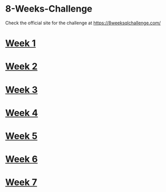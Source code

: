 # 8-Weeks-Challenge

Check the official site for the challenge at https://8weeksqlchallenge.com/

# [Week 1]()
# [Week 2]()
# [Week 3]()
# [Week 4]()
# [Week 5]()
# [Week 6]()
# [Week 7]()
